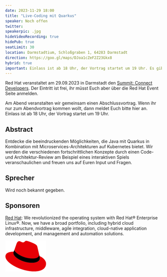 ```yaml
---
date: 2023-11-29 18:00
title: "Live-Coding mit Quarkus"
speaker: Noch offen
twitter: 
speakerpic: .jpg
hideVideoRecording: true
hidePub: true
seatLimit: 30
location: Darmstadtium, Schloßgraben 1, 64283 Darmstadt
direction: https://goo.gl/maps/DJoa1cZeF2Z23Gkx8
hybrid: true
important: Einlass ist ab 18 Uhr, der Vortrag startet um 19 Uhr. Es gibt diesmal kein Streaming, nur Vor-Ort-Teilnahme.
---
```


Red Hat veranstaltet am 29.09.2023 in Darmstadt den [Summit: Connect Developers](https://events.redhat.com/profile/form/index.cfm?PKformID=0x900962abcd&sc_cid=7013a000003SlFgAAK&blaid=5060641). Der Eintritt ist frei, ihr müsst Euch aber über die Red Hat Event Seite anmelden.

Am Abend veranstalten wir gemeinsam einen Abschlussvortrag. Wenn ihr nur zum Abendvortrag kommen wollt, dann meldet Euch bitte hier an. Einlass ist ab 18 Uhr, der Vortrag startet um 19 Uhr.

## Abstract

Entdecke die beeindruckenden Möglichkeiten, die Java mit Quarkus in Kombination mit Microservices-Architekturen auf Kubernetes bietet. Wir werden die verschiedenen fortschrittlichen Konzepte durch einen Code- und Architektur-Review am Beispiel eines interaktiven Spiels veranschaulichen und freuen uns auf Euren Input und Fragen.

## Sprecher

Wird noch bekannt gegeben.

## Sponsoren

[Red Hat](https://www.redhat.com/): We revolutionized the operating system with Red Hat® Enterprise Linux®. Now, we have a broad portfolio, including hybrid cloud infrastructure, middleware, agile integration, cloud-native application development, and management and automation solutions.

[![logo](/images/sponsors/redhat.png)](https://www.redhat.com/) 
